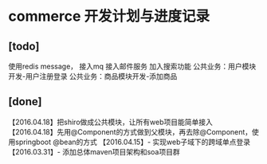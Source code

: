 # commerce 开发计划与进度记录

## [todo]
使用redis message， 接入mq
接入邮件服务
加入搜索功能
公共业务：用户模块开发-用户注册登录
公共业务：商品模块开发-添加商品



## [done]
【2016.04.18】把shiro做成公共模块，让所有web项目能简单接入
【2016.04.18】先用@Component的方式做到父模块，再去除@Component，使用springboot @bean的方式
【2016.04.15】- 实现web子域下的跨域单点登录
【2016.03.31】- 添加总体maven项目架构和soa项目群


